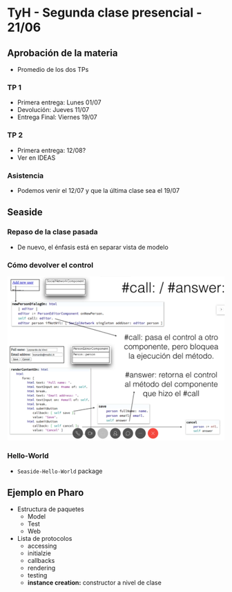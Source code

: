# TyH - Segunda clase presencial - 21/06

## Aprobación de la materia
* Promedio de los dos TPs
### TP 1
* Primera entrega: Lunes 01/07
* Devolución: Jueves 11/07
* Entrega Final: Viernes 19/07
### TP 2
* Primera entrega: 12/08?
* Ver en IDEAS
### Asistencia
* Podemos venir el 12/07 y que la última clase sea el 19/07

## Seaside
### Repaso de la clase pasada
* De nuevo, el énfasis está en separar vista de modelo
### Cómo devolver el control
![Seaside B1](img/Seaside-B-1.png)
### Hello-World
* `Seaside-Hello-World` package

## Ejemplo en Pharo
* Estructura de paquetes
  * Model
  * Test
  * Web
* Lista de protocolos
  * accessing
  * initialzie
  * callbacks
  * rendering
  * testing
  * **instance creation:** constructor a nivel de clase

